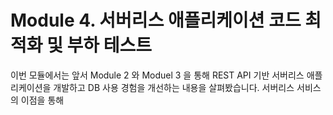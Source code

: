 # Module 4. 서버리스 애플리케이션 코드 최적화 및 부하 테스트

이번 모듈에서는 앞서 Module 2 와 Moduel 3 을 통해 REST API 기반 서버리스 애플리케이션을 개발하고 DB 사용 경험을 개선하는 내용을 살펴봤습니다. 서버리스 서비스의 이점을 통해 
